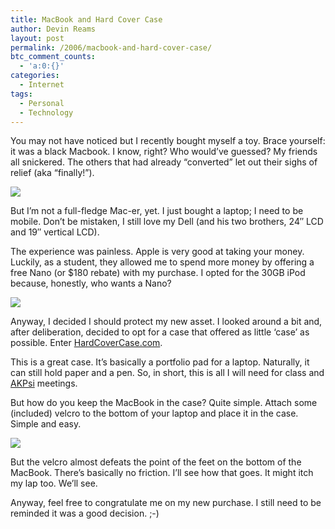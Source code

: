 ```yaml
---
title: MacBook and Hard Cover Case
author: Devin Reams
layout: post
permalink: /2006/macbook-and-hard-cover-case/
btc_comment_counts:
  - 'a:0:{}'
categories:
  - Internet
tags:
  - Personal
  - Technology
---
```

You may not have noticed but I recently bought myself a toy. Brace yourself: it was a black Macbook. I know, right? Who would&#8217;ve guessed? My friends all snickered. The others that had already &#8220;converted&#8221; let out their sighs of relief (aka &#8220;finally!&#8221;).

[<img src="https://devin.rea.ms/wp-content/uploads/2006/08/macbook1.png" style="align:center" class="noborder" />][1]

<!--more-->

But I&#8217;m not a full-fledge Mac-er, yet. I just bought a laptop; I need to be mobile. Don&#8217;t be mistaken, I still love my Dell (and his two brothers, 24&#8243; LCD and 19&#8243; vertical LCD).

The experience was painless. Apple is very good at taking your money. Luckily, as a student, they allowed me to spend more money by offering a free Nano (or $180 rebate) with my purchase. I opted for the 30GB iPod because, honestly, who wants a Nano?

[<img src="https://devin.rea.ms/wp-content/uploads/2006/08/macbook2.png" style="align:center" class="noborder" />][2]

Anyway, I decided I should protect my new asset. I looked around a bit and, after deliberation, decided to opt for a case that offered as little &#8216;case&#8217; as possible. Enter [HardCoverCase.com][3].

This is a great case. It&#8217;s basically a portfolio pad for a laptop. Naturally, it can still hold paper and a pen. So, in short, this is all I will need for class and [AKPsi][4] meetings.

But how do you keep the MacBook in the case? Quite simple. Attach some (included) velcro to the bottom of your laptop and place it in the case. Simple and easy.

[<img src="https://devin.rea.ms/wp-content/uploads/2006/08/macbook3.png" style="align:center" class="noborder" />][5]

But the velcro almost defeats the point of the feet on the bottom of the MacBook. There&#8217;s basically no friction. I&#8217;ll see how that goes. It might itch my lap too. We&#8217;ll see.

Anyway, feel free to congratulate me on my new purchase. I still need to be reminded it was a good decision. ;-)

 [1]: http://www.flickr.com/photos/devdev/217426817/
 [2]: http://www.flickr.com/photos/devdev/217426743/
 [3]: http://www.hardcovercase.com/
 [4]: http://www.cuakpsi.com/
 [5]: http://www.flickr.com/photos/devdev/223346304/